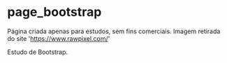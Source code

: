 # page_bootstrap

Página criada apenas para estudos, sem fins comerciais. 
Imagem retirada do site 'https://www.rawpixel.com/'

Estudo de Bootstrap.
 
